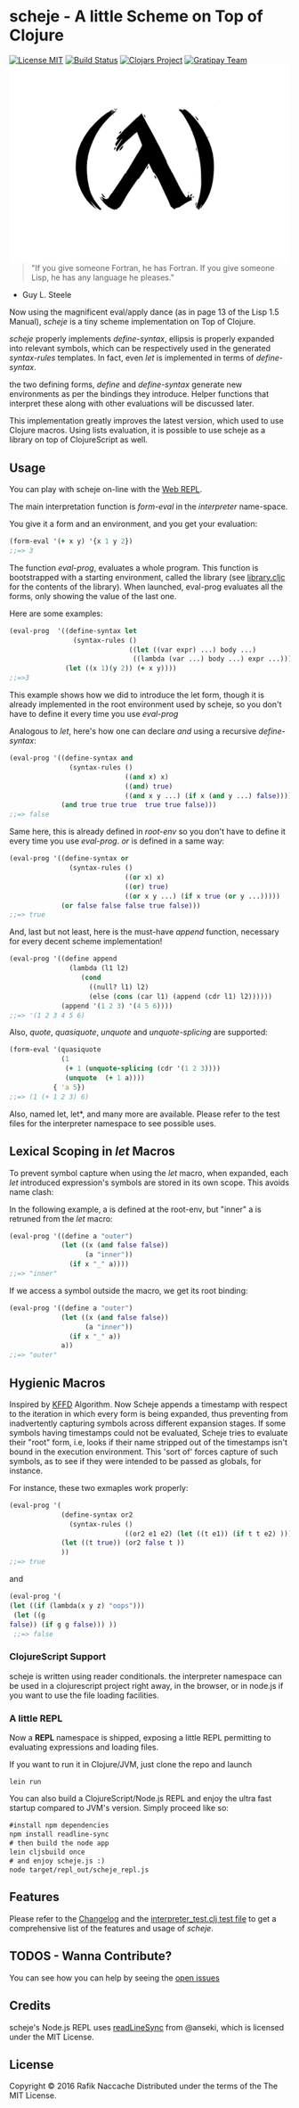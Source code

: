 # scheje - A little Scheme on Top of Clojure
[![License MIT](https://img.shields.io/badge/License-MIT-blue.svg)](http://opensource.org/licenses/MIT)
[![Build Status](https://travis-ci.org/turbopape/scheje.svg?branch=master)](https://travis-ci.org/turbopape/scheje)
[![Clojars Project](https://img.shields.io/clojars/v/scheje.svg)](https://clojars.org/scheje)
[![Gratipay Team](https://img.shields.io/gratipay/team/scheje.svg)](https://gratipay.com/scheje/)
<img src="./scheje-logo.jpg" size="50%"
 alt="scheje logo" title="The Inky Lambda" align="right" />
 
 >"If you give someone Fortran, he has Fortran. If you give someone Lisp, he has any language he pleases."
 - Guy L. Steele
 
Now using the magnificent eval/apply dance (as in page 13 of the
Lisp 1.5 Manual), *scheje* is a tiny scheme implementation on Top of
Clojure.


*scheje* properly implements *define-syntax*, ellipsis is properly
expanded into relevant symbols, which can be respectively used in the
generated *syntax-rules* templates. In fact, even *let* is implemented in
terms of *define-syntax*.

the two defining forms, *define* and *define-syntax* generate new
environments as per the bindings they introduce. Helper functions that
interpret these along with other evaluations will be discussed later.

This implementation greatly improves the latest version, which used to
use Clojure macros. Using lists evaluation, it is possible to use
scheje as a library on top of ClojureScript as well.

## Usage
You can play with scheje on-line with the [Web REPL](http://turbopape.github.io/scheje/).

The main interpretation function is *form-eval* in the *interpreter*
name-space.

You give it a form and an environment, and you get your evaluation:
```clojure
(form-eval '(+ x y) '{x 1 y 2})
;;=> 3
```

The function *eval-prog*, evaluates a whole program. This function is 
bootstrapped with a starting
environment, called the library (see [library.cljc](https://github.com/turbopape/scheje/blob/master/src/scheje/library.cljc) for the contents of the library). When launched, eval-prog evaluates all the forms, only showing the value of the last one.

Here are some examples:

```clojure
(eval-prog  '((define-syntax let
                (syntax-rules ()
                              ((let ((var expr) ...) body ...)
                               ((lambda (var ...) body ...) expr ...))))
              (let ((x 1)(y 2)) (+ x y))))
;;=>3
```
This example shows how we did to introduce the let form, though it is
already implemented in the root environment used by scheje, so you
don't have to define it every time you use *eval-prog*

Analogous to *let*, here's how one can declare *and* using a recursive
*define-syntax*:
```clojure
(eval-prog '((define-syntax and
               (syntax-rules ()
                             ((and x) x)
                             ((and) true)
                             ((and x y ...) (if x (and y ...) false))))
             (and true true true  true true false)))
;;=> false
```
Same here, this is already defined in *root-env* so you don't have to
define it every time you use *eval-prog*. *or* is defined in a same
way:
```clojure
(eval-prog '((define-syntax or
               (syntax-rules ()
                             ((or x) x)
                             ((or) true)
                             ((or x y ...) (if x true (or y ...)))))
             (or false false false true false)))
;;=> true
```

And, last but not least, here is the must-have *append* function, necessary for
every decent scheme implementation!
```clojure
(eval-prog '((define append
               (lambda (l1 l2)
                  (cond
                    ((null? l1) l2)
                    (else (cons (car l1) (append (cdr l1) l2))))))
             (append '(1 2 3) '(4 5 6))))
;;=> '(1 2 3 4 5 6)
```


Also, *quote*, *quasiquote*, *unquote* and *unquote-splicing* are
supported:

```clojure
(form-eval '(quasiquote
             (1
              (+ 1 (unquote-splicing (cdr '(1 2 3)))) 
              (unquote  (+ 1 a)))) 
           { 'a 5})
;;=> (1 (+ 1 2 3) 6)
```
Also, named let, let*, and many more are available. Please refer to
the test files for the interpreter namespace to see possible uses.

## Lexical Scoping in *let* Macros

To prevent symbol capture when using the *let* macro, when expanded,
each *let* introduced expression's symbols are stored in its own
scope. This avoids name clash:

In the following example, a is defined at the root-env, but "inner" a
is retruned from the *let* macro:
```clojure
(eval-prog '((define a "outer")
             (let ((x (and false false))
                   (a "inner"))
               (if x "_" a))))
;;=> "inner"
```

If we access a symbol outside the macro, we get its root binding:

```clojure
(eval-prog '((define a "outer")
             (let ((x (and false false))
                   (a "inner"))
               (if x "_" a))
             a))
;;=> "outer"
```
## Hygienic Macros 

Inspired by
[KFFD](http://web.cs.ucdavis.edu/~devanbu/teaching/260/kohlbecker.pdf)
Algorithm. Now Scheje appends a timestamp with respect to the
iteration in which every form is being expanded, thus preventing from
inadvertently capturing symbols across different expansion stages.
If some symbols having timestamps could not be evaluated, Scheje tries to
evaluate their "root" form, i.e, looks if their name stripped out of the timestamps isn't
bound in the execution environment. This 'sort of' forces capture of such symbols,
as to see if they were intended to be passed as globals, for instance.

For instance, these two exmaples work properly:
```clojure
(eval-prog '(
             (define-syntax or2
               (syntax-rules ()
                             ((or2 e1 e2) (let ((t e1)) (if t t e2) ))))
             (let ((t true)) (or2 false t ))
             ))
;;=> true
```
and 

```clojure 
(eval-prog '( 
(let ((if (lambda(x y z) "oops")))
 (let ((g
false)) (if g g false))) ))
 ;;=> false 
``` 

### ClojureScript Support
scheje is written using reader conditionals. the interpreter namespace
can be used in a clojurescript project right away, in the browser, 
or in node.js if you want to use the file loading facilities.

### A little REPL 
Now a **REPL** namespace is shipped, exposing a little REPL permitting
to evaluating expressions and loading files. 

If you want to run it in Clojure/JVM, just clone the repo and launch
```shell
lein run
```
You can also build a ClojureScript/Node.js REPL and enjoy the ultra fast startup compared to JVM's version. Simply
proceed like so:
```shell
#install npm dependencies
npm install readline-sync
# then build the node app
lein cljsbuild once
# and enjoy scheje.js :)
node target/repl_out/scheje_repl.js
```
## Features
Please refer to the [Changelog](https://github.com/turbopape/scheje/blob/master/CHANGELOG.md) and the [interpreter_test.clj test file](https://github.com/turbopape/scheje/blob/master/test/scheje/interpreter_test.clj) to get a comprehensive list of the features and usage of *scheje*.

## TODOS - Wanna Contribute?
You can see how you can help by seeing the [open issues](https://github.com/turbopape/scheje/issues)

## Credits
scheje's Node.js REPL uses [readLineSync](https://github.com/anseki/readline-sync) from @anseki, which is licensed under the MIT License. 
## License
Copyright © 2016 Rafik Naccache
Distributed under the terms of the The MIT License.
